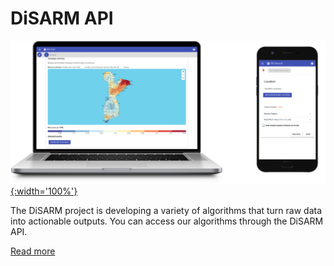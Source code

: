 # DiSARM API

[![](/img/api/RiskYland.jpg){:width='100%'}](/api)


The DiSARM project is developing a variety of algorithms that turn raw data into actionable outputs. You can access our algorithms through the DiSARM API.

[Read more](/api)
